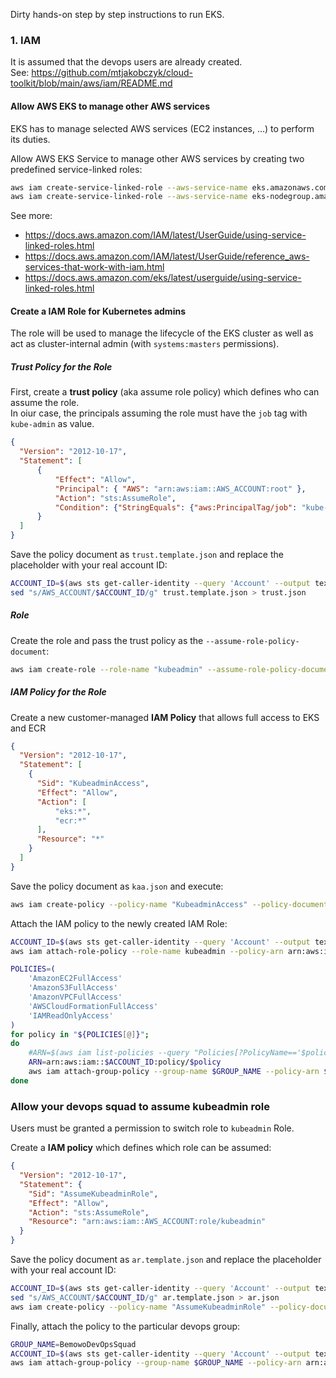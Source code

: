 Dirty hands-on step by step instructions to run EKS.

### 1. IAM
It is assumed that the devops users are already created.  
See: https://github.com/mtjakobczyk/cloud-toolkit/blob/main/aws/iam/README.md 

#### Allow AWS EKS to manage other AWS services
EKS has to manage selected AWS services (EC2 instances, ...) to perform its duties.

Allow AWS EKS Service to manage other AWS services by creating two predefined service-linked roles:
```bash
aws iam create-service-linked-role --aws-service-name eks.amazonaws.com
aws iam create-service-linked-role --aws-service-name eks-nodegroup.amazonaws.com
```
See more:
- https://docs.aws.amazon.com/IAM/latest/UserGuide/using-service-linked-roles.html
- https://docs.aws.amazon.com/IAM/latest/UserGuide/reference_aws-services-that-work-with-iam.html
- https://docs.aws.amazon.com/eks/latest/userguide/using-service-linked-roles.html

#### Create a IAM Role for Kubernetes admins
The role will be used to manage the lifecycle of the EKS cluster as well as act as cluster-internal admin (with `systems:masters` permissions).
 
##### Trust Policy for the Role
First, create a **trust policy** (aka assume role policy) which defines who can assume the role.  
In oiur case, the principals assuming the role must have the `job` tag with `kube-admin` as value.
```json
{
  "Version": "2012-10-17",
  "Statement": [
      {
          "Effect": "Allow",
          "Principal": { "AWS": "arn:aws:iam::AWS_ACCOUNT:root" },
          "Action": "sts:AssumeRole",
          "Condition": {"StringEquals": {"aws:PrincipalTag/job": "kube-admin"}}
      }
  ]
}
```
Save the policy document as `trust.template.json` and replace the placeholder with your real account ID: 
```bash
ACCOUNT_ID=$(aws sts get-caller-identity --query 'Account' --output text)
sed "s/AWS_ACCOUNT/$ACCOUNT_ID/g" trust.template.json > trust.json
```
##### Role
Create the role and pass the trust policy as the `--assume-role-policy-document`:
```bash
aws iam create-role --role-name "kubeadmin" --assume-role-policy-document file://trust.json
```
##### IAM Policy for the Role 
Create a new customer-managed **IAM Policy** that allows full access to EKS and ECR
```json
{
  "Version": "2012-10-17",
  "Statement": [
    {
      "Sid": "KubeadminAccess",
      "Effect": "Allow",
      "Action": [
          "eks:*",
          "ecr:*"
      ],
      "Resource": "*"
    }
  ]
}
```
Save the policy document as `kaa.json` and execute:
```bash
aws iam create-policy --policy-name "KubeadminAccess" --policy-document file://kaa.json
```
Attach the IAM policy to the newly created IAM Role:
```bash
ACCOUNT_ID=$(aws sts get-caller-identity --query 'Account' --output text)
aws iam attach-role-policy --role-name kubeadmin --policy-arn arn:aws:iam::$ACCOUNT_ID:policy/KubeadminAccess

POLICIES=(
    'AmazonEC2FullAccess' 
    'AmazonS3FullAccess' 
    'AmazonVPCFullAccess' 
    'AWSCloudFormationFullAccess'
    'IAMReadOnlyAccess' 
)
for policy in "${POLICIES[@]}";
do
    #ARN=$(aws iam list-policies --query "Policies[?PolicyName=='$policy'].Arn" --output text)
    ARN=arn:aws:iam::$ACCOUNT_ID:policy/$policy
    aws iam attach-group-policy --group-name $GROUP_NAME --policy-arn $ARN
done
```
    
### Allow your devops squad to assume kubeadmin role
Users must be granted a permission to switch role to `kubeadmin` Role.

Create a **IAM policy** which defines which role can be assumed:
```json
{
  "Version": "2012-10-17",
  "Statement": {
    "Sid": "AssumeKubeadminRole",
    "Effect": "Allow",
    "Action": "sts:AssumeRole",
    "Resource": "arn:aws:iam::AWS_ACCOUNT:role/kubeadmin"
  }
}
```
Save the policy document as `ar.template.json` and replace the placeholder with your real account ID:
```bash
ACCOUNT_ID=$(aws sts get-caller-identity --query 'Account' --output text)
sed "s/AWS_ACCOUNT/$ACCOUNT_ID/g" ar.template.json > ar.json
aws iam create-policy --policy-name "AssumeKubeadminRole" --policy-document file://ar.json
```
Finally, attach the policy to the particular devops group:
```bash
GROUP_NAME=BemowoDevOpsSquad
ACCOUNT_ID=$(aws sts get-caller-identity --query 'Account' --output text)
aws iam attach-group-policy --group-name $GROUP_NAME --policy-arn arn:aws:iam::$ACCOUNT_ID:policy/AssumeKubeadminRole
```
